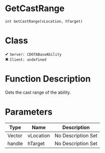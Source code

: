 # GetCastRange
```
int GetCastRange(vLocation, hTarget)
```
# Class
✔ `Server: CDOTABaseAbility`  
✖ `Client: undefined`  

# Function Description
Gets the cast range of the ability.
# Parameters
Type|Name|Description
--|--|--
Vector|vLocation|No Description Set
handle|hTarget|No Description Set
